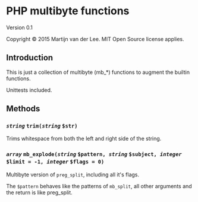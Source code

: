 PHP multibyte functions
========
Version 0.1

Copyright &copy; 2015 Martijn van der Lee.
MIT Open Source license applies.

Introduction
------------
This is just a collection of multibyte (mb_*) functions to augment the builtin
functions.

Unittests included.

Methods
-------
### ***`string`*** `trim(`***`string`*** `$str)`
Trims whitespace from both the left and right side of the string.

### ***`array`*** `mb_explode(`***`string`*** `$pattern, `***`string`*** `$subject, `***`integer`*** `$limit = -1, `***`integer`*** `$flags = 0)`
Multibyte version of `preg_split`, including all it's flags.

The `$pattern` behaves like the patterns of `mb_split`, all other arguments and the return is like preg_split.